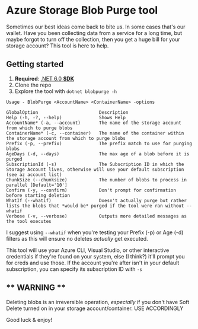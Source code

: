 ﻿# Azure Storage Blob Purge tool

Sometimes our best ideas come back to bite us. In some cases that's our wallet.
Have you been collecting data from a service for a long time, but maybe forgot to turn off the collection, then you get a huge bill for your storage account? This tool is here to help.

## Getting started
1. **Required**: [.NET 6.0 **SDK**](https://dotnet.microsoft.com/en-us/download/dotnet/6.0)
1. Clone the repo
1. Explore the tool with `dotnet blobpurge -h`

```
Usage - BlobPurge <AccountName> <ContainerName> -options

GlobalOption                       Description
Help (-h, -?, --help)              Shows Help
AccountName* (-a, --account)       The name of the storage account from which to purge blobs
ContainerName* (-c, --container)   The name of the container within the storage account from which to purge blobs
Prefix (-p, --prefix)              The prefix match to use for purging blobs
AgeDays (-d, --days)               The max age of a blob before it is purged
SubscriptionId (-s)                The Subscription ID in which the Storage Account lives, otherwise will use your default subscription (see az account list)
ChunkSize (--chunksize)            The number of blobs to process in parallel [Default='10']
Confirm (-y, --confirm)            Don't prompt for confirmation before starting deletion
WhatIf (--whatif)                  Doesn't actually purge but rather lists the blobs that *would be* purged if the tool were ran without --whatif
Verbose (-v, --verbose)            Outputs more detailed messages as the tool executes
```

I suggest using `--whatif` when you're testing your Prefix (-p) or Age (-d) filters as this will ensure no deletes _actually_ get executed.

This tool will use your Azure CLI, Visual Studio, or other interactive credentials if they're found on your system, else (I think?) it'll prompt you for creds and use those.
If the account you're after isn't in your default subscription, you can specify its subscription ID with `-s`

## ** WARNING **
Deleting blobs is an irreversible operation, _especially_ if you don't have Soft Delete turned on in your storage account/container. USE ACCORDINGLY

Good luck & enjoy!